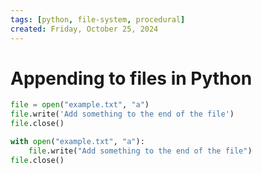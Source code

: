 ```yaml
---
tags: [python, file-system, procedural]
created: Friday, October 25, 2024
---
```


# Appending to files in Python

```py
file = open("example.txt", "a")
file.write('Add something to the end of the file')
file.close()
```

```py
with open("example.txt", "a"):
    file.write("Add something to the end of the file")
file.close()
```
